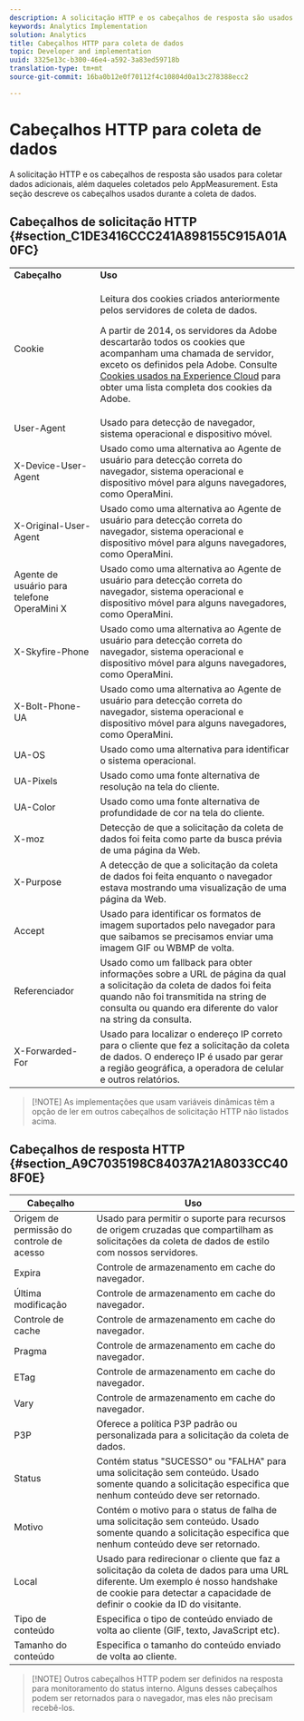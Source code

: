 ```yaml
---
description: A solicitação HTTP e os cabeçalhos de resposta são usados para coletar dados adicionais, além daqueles coletados pelo AppMeasurement. Esta seção descreve os cabeçalhos usados durante a coleta de dados.
keywords: Analytics Implementation
solution: Analytics
title: Cabeçalhos HTTP para coleta de dados
topic: Developer and implementation
uuid: 3325e13c-b300-46e4-a592-3a83ed59718b
translation-type: tm+mt
source-git-commit: 16ba0b12e0f70112f4c10804d0a13c278388ecc2

---
```



# Cabeçalhos HTTP para coleta de dados

A solicitação HTTP e os cabeçalhos de resposta são usados para coletar dados adicionais, além daqueles coletados pelo AppMeasurement. Esta seção descreve os cabeçalhos usados durante a coleta de dados.

## Cabeçalhos de solicitação HTTP  {#section_C1DE3416CCC241A898155C915A01A0FC}

<table id="table_84D1F4B54ABE4423A2EBE840C49D3876"> 
 <tbody> 
  <tr> 
   <td> <b>Cabeçalho</b> </td> 
   <td> <b>Uso</b> </td> 
  </tr> 
  <tr> 
   <td> Cookie </td> 
   <td> <p>Leitura dos cookies criados anteriormente pelos servidores de coleta de dados. </p> <p> A partir de 2014, os servidores da Adobe descartarão todos os cookies que acompanham uma chamada de servidor, exceto os definidos pela Adobe. Consulte <a href="https://marketing.adobe.com/resources/help/en_US/whitepapers/cookies/">Cookies usados na Experience Cloud</a> para obter uma lista completa dos cookies da Adobe. </p> </td> 
  </tr> 
  <tr> 
   <td> User-Agent </td> 
   <td> Usado para detecção de navegador, sistema operacional e dispositivo móvel. </td> 
  </tr> 
  <tr> 
   <td> X-Device-User-Agent </td> 
   <td> Usado como uma alternativa ao Agente de usuário para detecção correta do navegador, sistema operacional e dispositivo móvel para alguns navegadores, como OperaMini. </td> 
  </tr> 
  <tr> 
   <td> X-Original-User-Agent </td> 
   <td> Usado como uma alternativa ao Agente de usuário para detecção correta do navegador, sistema operacional e dispositivo móvel para alguns navegadores, como OperaMini. </td> 
  </tr> 
  <tr> 
   <td> Agente de usuário para telefone OperaMini X </td> 
   <td> Usado como uma alternativa ao Agente de usuário para detecção correta do navegador, sistema operacional e dispositivo móvel para alguns navegadores, como OperaMini. </td> 
  </tr> 
  <tr> 
   <td> X-Skyfire-Phone </td> 
   <td> Usado como uma alternativa ao Agente de usuário para detecção correta do navegador, sistema operacional e dispositivo móvel para alguns navegadores, como OperaMini. </td> 
  </tr> 
  <tr> 
   <td> X-Bolt-Phone-UA </td> 
   <td> Usado como uma alternativa ao Agente de usuário para detecção correta do navegador, sistema operacional e dispositivo móvel para alguns navegadores, como OperaMini. </td> 
  </tr> 
  <tr> 
   <td> UA-OS </td> 
   <td> Usado como uma alternativa para identificar o sistema operacional. </td> 
  </tr> 
  <tr> 
   <td> UA-Pixels </td> 
   <td> Usado como uma fonte alternativa de resolução na tela do cliente. </td> 
  </tr> 
  <tr> 
   <td> UA-Color </td> 
   <td> Usado como uma fonte alternativa de profundidade de cor na tela do cliente. </td> 
  </tr> 
  <tr> 
   <td> X-moz </td> 
   <td> Detecção de que a solicitação da coleta de dados foi feita como parte da busca prévia de uma página da Web. </td> 
  </tr> 
  <tr> 
   <td> X-Purpose </td> 
   <td> A detecção de que a solicitação da coleta de dados foi feita enquanto o navegador estava mostrando uma visualização de uma página da Web. </td> 
  </tr> 
  <tr> 
   <td> Accept </td> 
   <td> Usado para identificar os formatos de imagem suportados pelo navegador para que saibamos se precisamos enviar uma imagem GIF ou WBMP de volta. </td> 
  </tr> 
  <tr> 
   <td> Referenciador </td> 
   <td> Usado como um fallback para obter informações sobre a URL de página da qual a solicitação da coleta de dados foi feita quando não foi transmitida na string de consulta ou quando era diferente do valor na string da consulta. </td> 
  </tr> 
  <tr> 
   <td> X-Forwarded-For </td> 
   <td> Usado para localizar o endereço IP correto para o cliente que fez a solicitação da coleta de dados. O endereço IP é usado par gerar a região geográfica, a operadora de celular e outros relatórios. </td> 
  </tr> 
 </tbody> 
</table>

> [!NOTE] As implementações que usam variáveis dinâmicas têm a opção de ler em outros cabeçalhos de solicitação HTTP não listados acima.

## Cabeçalhos de resposta HTTP {#section_A9C7035198C84037A21A8033CC408F0E}

| **Cabeçalho** | **Uso** |
|---|---|
| Origem de permissão do controle de acesso | Usado para permitir o suporte para recursos de origem cruzadas que compartilham as solicitações da coleta de dados de estilo com nossos servidores. |
| Expira | Controle de armazenamento em cache do navegador. |
| Última modificação | Controle de armazenamento em cache do navegador. |
| Controle de cache | Controle de armazenamento em cache do navegador. |
| Pragma | Controle de armazenamento em cache do navegador. |
| ETag | Controle de armazenamento em cache do navegador. |
| Vary | Controle de armazenamento em cache do navegador. |
| P3P | Oferece a política P3P padrão ou personalizada para a solicitação da coleta de dados. |
| Status | Contém status "SUCESSO" ou "FALHA" para uma solicitação sem conteúdo. Usado somente quando a solicitação especifica que nenhum conteúdo deve ser retornado. |
| Motivo | Contém o motivo para o status de falha de uma solicitação sem conteúdo. Usado somente quando a solicitação especifica que nenhum conteúdo deve ser retornado. |
| Local | Usado para redirecionar o cliente que faz a solicitação da coleta de dados para uma URL diferente. Um exemplo é nosso handshake de cookie para detectar a capacidade de definir o cookie da ID do visitante. |
| Tipo de conteúdo | Especifica o tipo de conteúdo enviado de volta ao cliente (GIF, texto, JavaScript etc). |
| Tamanho do conteúdo | Especifica o tamanho do conteúdo enviado de volta ao cliente. |

> [!NOTE] Outros cabeçalhos HTTP podem ser definidos na resposta para monitoramento do status interno. Alguns desses cabeçalhos podem ser retornados para o navegador, mas eles não precisam recebê-los.
